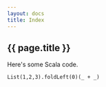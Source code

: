 ```yaml
---
layout: docs
title: Index
---
```


## {{ page.title }}

Here's some Scala code.

```tut
List(1,2,3).foldLeft(0)(_ + _)
```
